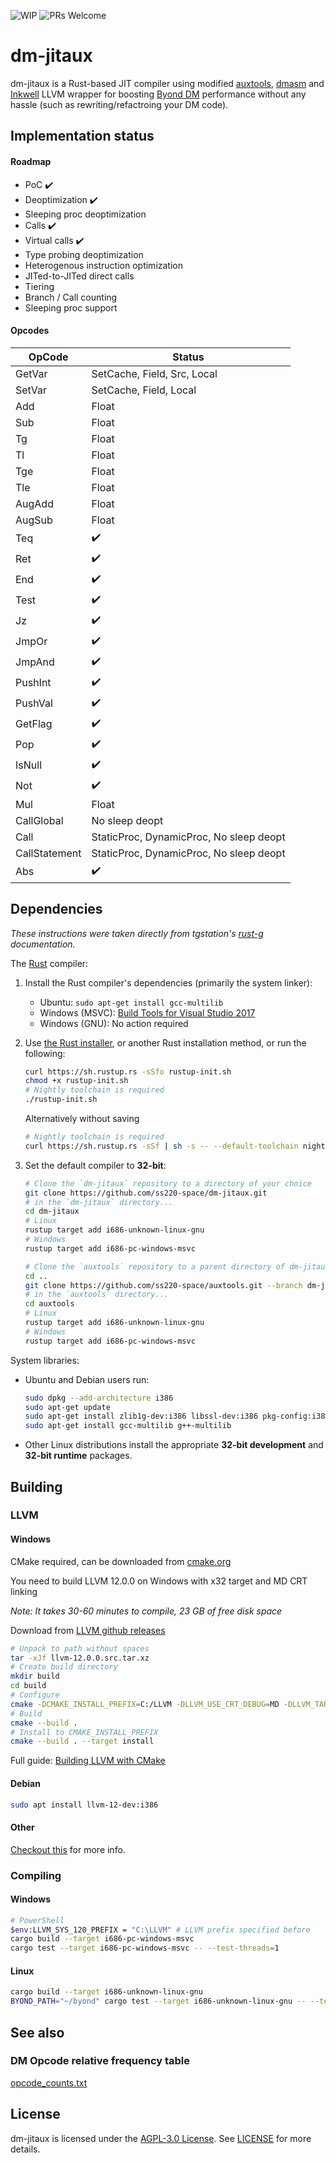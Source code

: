![WIP](https://img.shields.io/badge/-WIP-yellow) 
![PRs Welcome](https://img.shields.io/badge/PRs-welcome-brightgreen.svg?style=flat-square)
# dm-jitaux

dm-jitaux is a Rust-based JIT compiler using modified [auxtools](https://github.com/ss220-space/auxtools), [dmasm](https://github.com/ss220-space/dmasm) and [Inkwell](https://github.com/TheDan64/inkwell) LLVM wrapper for boosting [Byond DM](http://www.byond.com) performance without any hassle (such as rewriting/refactroing your DM code).

## Implementation status
#### Roadmap
- PoC ✔️
- Deoptimization ✔️
- Sleeping proc deoptimization
- Calls ✔️
- Virtual calls ✔️
- Type probing deoptimization
- Heterogenous instruction optimization
- JITed-to-JITed direct calls
- Tiering
- Branch / Call counting
- Sleeping proc support


#### Opcodes
|OpCode|Status| 
|------|------|
|GetVar|SetCache, Field, Src, Local|
|SetVar|SetCache, Field, Local|
|Add|Float|
|Sub|Float|
|Tg|Float|
|Tl|Float|
|Tge|Float|
|Tle|Float|
|AugAdd|Float|
|AugSub|Float|
|Teq|✔️|
|Ret|✔️|
|End|✔️|
|Test|✔️|
|Jz|✔️|
|JmpOr|✔️|
|JmpAnd|✔️|
|PushInt|✔️|
|PushVal|✔️|
|GetFlag|✔️|
|Pop|✔️|
|IsNull|✔️|
|Not|✔️|
|Mul|Float|
|CallGlobal|No sleep deopt|
|Call|StaticProc, DynamicProc, No sleep deopt|
|CallStatement|StaticProc, DynamicProc, No sleep deopt|
|Abs|✔️|

## Dependencies
*These instructions were taken directly from tgstation's [rust-g](https://github.com/tgstation/rust-g) documentation.*

The [Rust] compiler:

1. Install the Rust compiler's dependencies (primarily the system linker):

    * Ubuntu: `sudo apt-get install gcc-multilib`
    * Windows (MSVC): [Build Tools for Visual Studio 2017][msvc]
    * Windows (GNU): No action required

1. Use [the Rust installer](https://rustup.rs/), or another Rust installation method,
   or run the following:

    ```sh
    curl https://sh.rustup.rs -sSfo rustup-init.sh
    chmod +x rustup-init.sh
    # Nightly toolchain is required
    ./rustup-init.sh
    ```
    Alternatively without saving
    ```sh
    # Nightly toolchain is required
    curl https://sh.rustup.rs -sSf | sh -s -- --default-toolchain nightly
    ```

1. Set the default compiler to **32-bit**:

    ```sh
    # Clone the `dm-jitaux` repository to a directory of your choice
    git clone https://github.com/ss220-space/dm-jitaux.git
    # in the `dm-jitaux` directory...
    cd dm-jitaux
    # Linux
    rustup target add i686-unknown-linux-gnu
    # Windows
    rustup target add i686-pc-windows-msvc
   
    # Clone the `auxtools` repository to a parent directory of dm-jitaux
    cd ..
    git clone https://github.com/ss220-space/auxtools.git --branch dm-jitaux
    # in the `auxtools` directory...
    cd auxtools
    # Linux
    rustup target add i686-unknown-linux-gnu
    # Windows
    rustup target add i686-pc-windows-msvc
    ```

System libraries:

* Ubuntu and Debian users run:

    ```sh
    sudo dpkg --add-architecture i386
    sudo apt-get update
    sudo apt-get install zlib1g-dev:i386 libssl-dev:i386 pkg-config:i386
    sudo apt-get install gcc-multilib g++-multilib
    ```

* Other Linux distributions install the appropriate **32-bit development** and **32-bit runtime** packages.

## Building
### LLVM
#### Windows
CMake required, can be downloaded from [cmake.org](https://cmake.org/download/)

You need to build LLVM 12.0.0 on Windows with x32 target and MD CRT linking

*Note: It takes 30-60 minutes to compile, 23 GB of free disk space*

Download from [LLVM github releases](https://github.com/llvm/llvm-project/releases/download/llvmorg-12.0.0/llvm-12.0.0.src.tar.xz)
```sh
# Unpack to path without spaces 
tar -xJf llvm-12.0.0.src.tar.xz
# Create build directory
mkdir build
cd build
# Configure 
cmake -DCMAKE_INSTALL_PREFIX=C:/LLVM -DLLVM_USE_CRT_DEBUG=MD -DLLVM_TARGETS_TO_BUILD="X86" -Thost=x86 -A Win32 ../llvm-12.0.0.src/
# Build
cmake --build .
# Install to CMAKE_INSTALL_PREFIX
cmake --build . --target install
```

Full guide: [Building LLVM with CMake](https://llvm.org/docs/CMake.html) 

#### Debian
```sh
sudo apt install llvm-12-dev:i386
```
#### Other
[Checkout this](https://apt.llvm.org/) for more info.

### Compiling

#### Windows
```sh
# PowerShell
$env:LLVM_SYS_120_PREFIX = "C:\LLVM" # LLVM prefix specified before
cargo build --target i686-pc-windows-msvc
cargo test --target i686-pc-windows-msvc -- --test-threads=1
```
#### Linux
```sh
cargo build --target i686-unknown-linux-gnu
BYOND_PATH="~/byond" cargo test --target i686-unknown-linux-gnu -- --test-threads=1
```

## See also
### DM Opcode relative frequency table
[opcode_counts.txt](opcode_counts.txt)

## License

dm-jitaux is licensed under the  [AGPL-3.0 License](https://ru.wikipedia.org/wiki/GNU_Affero_General_Public_License). See [LICENSE](https://github.com/ss220-space/dm-jitaux/blob/main/LICENSE)  for more details.

[Rust]: https://rust-lang.org
[msvc]: https://visualstudio.microsoft.com/thank-you-downloading-visual-studio/?sku=BuildTools&rel=15
